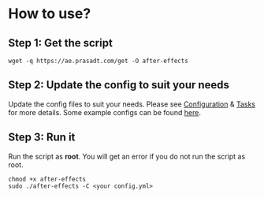# How to use?

## Step 1: Get the script

```console
wget -q https://ae.prasadt.com/get -O after-effects
```

## Step 2: Update the config to suit your needs

Update the config files to suit your needs. Please see [Configuration](/config/) & [Tasks](/tasks) for more details. Some example configs can be found [here](https://github.com/tprasadtp/ubuntu-post-install/tree/master/config).

## Step 3: Run it

Run the script as **root**. You will get an error if you do not run the script as root.

```console
chmod +x after-effects
sudo ./after-effects -C <your config.yml>
```
